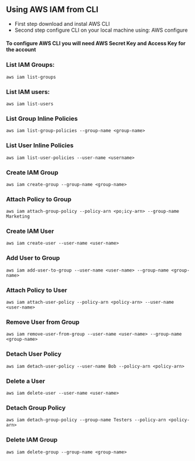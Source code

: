 ## Using AWS IAM from CLI

* First step download and instal AWS CLI
* Second step configure CLI on your local machine using: AWS configure
#### To configure AWS CLI you will need AWS Secret Key and Access Key for the account
  
### List IAM Groups:
```
aws iam list-groups

```

### List IAM users:
```
aws iam list-users

```

### List Group Inline Policies
```
aws iam list-group-policies --group-name <group-name>

```

### List User Inline Policies
```
aws iam list-user-policies --user-name <username>

```

### Create IAM Group
```
aws iam create-group --group-name <group-name>

```

### Attach Policy to Group
```
aws iam attach-group-policy --policy-arn <po;icy-arn> --group-name Marketing

```

### Create IAM User
```
aws iam create-user --user-name <user-name>

```

### Add User to Group
```
aws iam add-user-to-group --user-name <user-name> --group-name <group-name>

```

### Attach Policy to User
```
aws iam attach-user-policy --policy-arn <policy-arn> --user-name <user-name>

```

### Remove User from Group
```
aws iam remove-user-from-group --user-name <user-name> --group-name <group-name>

```

### Detach User Policy
```
aws iam detach-user-policy --user-name Bob --policy-arn <policy-arn>

```

### Delete a User
```
aws iam delete-user --user-name <user-name>

```


### Detach Group Policy
```
aws iam detach-group-policy --group-name Testers --policy-arn <policy-arn>

```

### Delete IAM Group
```
aws iam delete-group --group-name <group-name>

```



